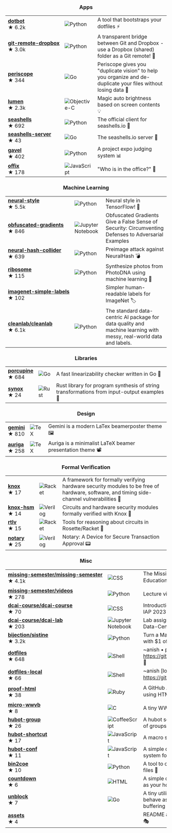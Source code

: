 <h3 align="center">Apps</h3>

| | | |
|---|---|---|
| [**dotbot**](https://github.com/anishathalye/dotbot) <br /> ★⁠ ⁠6.2k | ![Python](https://img.shields.io/badge/python-%233670A0?style=for-the-badge&logo=python&logoColor=ffdd54) | A tool that bootstraps your dotfiles ⚡️ | <!-- stars: 6234, forks: 283, watching: 61 -->
| [**git⁠-⁠remote⁠-⁠dropbox**](https://github.com/anishathalye/git-remote-dropbox) <br /> ★⁠ ⁠3.0k | ![Python](https://img.shields.io/badge/python-%233670A0?style=for-the-badge&logo=python&logoColor=ffdd54) | A transparent bridge between Git and Dropbox - use a Dropbox (shared) folder as a Git remote! 🎁 | <!-- stars: 3000, forks: 153, watching: 61 -->
| [**periscope**](https://github.com/anishathalye/periscope) <br /> ★⁠ ⁠344 | ![Go](https://img.shields.io/badge/go-%2300ADD8.svg?style=for-the-badge&logo=go&logoColor=white) | Periscope gives you "duplicate vision" to help you organize and de-duplicate your files without losing data 🔭 | <!-- stars: 344, forks: 17, watching: 7 -->
| [**lumen**](https://github.com/anishathalye/lumen) <br /> ★⁠ ⁠2.3k | ![Objective-C](https://img.shields.io/badge/objective--c-%23387bcc.svg?style=for-the-badge&logo=apple&logoColor=white) | Magic auto brightness based on screen contents 💡 | <!-- stars: 2274, forks: 59, watching: 48 -->
| [**seashells**](https://github.com/anishathalye/seashells) <br /> ★⁠ ⁠692 | ![Python](https://img.shields.io/badge/python-%233670A0?style=for-the-badge&logo=python&logoColor=ffdd54) | The official client for seashells.io 🐚 | <!-- stars: 692, forks: 20, watching: 11 -->
| [**seashells⁠-⁠server**](https://github.com/anishathalye/seashells-server) <br /> ★⁠ ⁠43 | ![Go](https://img.shields.io/badge/go-%2300ADD8.svg?style=for-the-badge&logo=go&logoColor=white) | The seashells.io server 🐚 | <!-- stars: 43, forks: 7, watching: 3 -->
| [**gavel**](https://github.com/anishathalye/gavel) <br /> ★⁠ ⁠402 | ![Python](https://img.shields.io/badge/python-%233670A0?style=for-the-badge&logo=python&logoColor=ffdd54) | A project expo judging system 📊 | <!-- stars: 402, forks: 203, watching: 17 -->
| [**offix**](https://github.com/anishathalye/offix) <br /> ★⁠ ⁠178 | ![JavaScript](https://img.shields.io/badge/javascript-%23323330.svg?style=for-the-badge&logo=javascript&logoColor=%23F7DF1E) | "Who is in the office?" 👀 | <!-- stars: 178, forks: 27, watching: 14 -->

<h3 align="center">Machine Learning</h3>

| | | |
|---|---|---|
| [**neural⁠-⁠style**](https://github.com/anishathalye/neural-style) <br /> ★⁠ ⁠5.5k | ![Python](https://img.shields.io/badge/python-%233670A0?style=for-the-badge&logo=python&logoColor=ffdd54) | Neural style in TensorFlow! 🎨 | <!-- stars: 5532, forks: 1555, watching: 225 -->
| [**obfuscated⁠-⁠gradients**](https://github.com/anishathalye/obfuscated-gradients) <br /> ★⁠ ⁠846 | ![Jupyter Notebook](https://img.shields.io/badge/jupyter-%23FA0F00.svg?style=for-the-badge&logo=jupyter&logoColor=white) | Obfuscated Gradients Give a False Sense of Security: Circumventing Defenses to Adversarial Examples | <!-- stars: 846, forks: 165, watching: 51 -->
| [**neural⁠-⁠hash⁠-⁠collider**](https://github.com/anishathalye/neural-hash-collider) <br /> ★⁠ ⁠639 | ![Python](https://img.shields.io/badge/python-%233670A0?style=for-the-badge&logo=python&logoColor=ffdd54) | Preimage attack against NeuralHash 💣 | <!-- stars: 639, forks: 33, watching: 10 -->
| [**ribosome**](https://github.com/anishathalye/ribosome) <br /> ★⁠ ⁠115 | ![Python](https://img.shields.io/badge/python-%233670A0?style=for-the-badge&logo=python&logoColor=ffdd54) | Synthesize photos from PhotoDNA using machine learning 🌱 | <!-- stars: 115, forks: 9, watching: 5 -->
| [**imagenet⁠-⁠simple⁠-⁠labels**](https://github.com/anishathalye/imagenet-simple-labels) <br /> ★⁠ ⁠102 |  | Simpler human-readable labels for ImageNet 🏷 | <!-- stars: 102, forks: 49, watching: 4 -->
| [**cleanlab⁠/⁠cleanlab**](https://github.com/cleanlab/cleanlab) <br /> ★⁠ ⁠6.1k | ![Python](https://img.shields.io/badge/python-%233670A0?style=for-the-badge&logo=python&logoColor=ffdd54) | The standard data-centric AI package for data quality and machine learning with messy, real-world data and labels. | <!-- stars: 6089, forks: 504, watching: 71 -->

<h3 align="center">Libraries</h3>

| | | |
|---|---|---|
| [**porcupine**](https://github.com/anishathalye/porcupine) <br /> ★⁠ ⁠684 | ![Go](https://img.shields.io/badge/go-%2300ADD8.svg?style=for-the-badge&logo=go&logoColor=white) | A fast linearizability checker written in Go 🔎 | <!-- stars: 684, forks: 44, watching: 24 -->
| [**synox**](https://github.com/anishathalye/synox) <br /> ★⁠ ⁠24 | ![Rust](https://img.shields.io/badge/rust-%23000000.svg?style=for-the-badge&logo=rust&logoColor=white) | Rust library for program synthesis of string transformations from input-output examples 🔮 | <!-- stars: 24, forks: 0, watching: 3 -->

<h3 align="center">Design</h3>

| | | |
|---|---|---|
| [**gemini**](https://github.com/anishathalye/gemini) <br /> ★⁠ ⁠810 | ![TeX](https://img.shields.io/badge/latex-%23008080.svg?style=for-the-badge&logo=latex&logoColor=white) | Gemini is a modern LaTex beamerposter theme 🖼 | <!-- stars: 810, forks: 169, watching: 24 -->
| [**auriga**](https://github.com/anishathalye/auriga) <br /> ★⁠ ⁠258 | ![TeX](https://img.shields.io/badge/latex-%23008080.svg?style=for-the-badge&logo=latex&logoColor=white) | Auriga is a minimalist LaTeX beamer presentation theme 📽 | <!-- stars: 258, forks: 21, watching: 10 -->

<h3 align="center">Formal Verification</h3>

| | | |
|---|---|---|
| [**knox**](https://github.com/anishathalye/knox) <br /> ★⁠ ⁠17 | ![Racket](https://img.shields.io/badge/racket-%233d5ea6.svg?style=for-the-badge&logo=racket&logoColor=white) | A framework for formally verifying hardware security modules to be free of hardware, software, and timing side-channel vulnerabilities 🔏 | <!-- stars: 17, forks: 0, watching: 3 -->
| [**knox⁠-⁠hsm**](https://github.com/anishathalye/knox-hsm) <br /> ★⁠ ⁠14 | ![Verilog](https://img.shields.io/badge/verilog-%23f6624d.svg?style=for-the-badge&logoColor=white) | Circuits and hardware security modules formally verified with Knox 🔐 | <!-- stars: 14, forks: 1, watching: 3 -->
| [**rtlv**](https://github.com/anishathalye/rtlv) <br /> ★⁠ ⁠15 | ![Racket](https://img.shields.io/badge/racket-%233d5ea6.svg?style=for-the-badge&logo=racket&logoColor=white) | Tools for reasoning about circuits in Rosette/Racket 🔌 | <!-- stars: 15, forks: 3, watching: 4 -->
| [**notary**](https://github.com/anishathalye/notary) <br /> ★⁠ ⁠25 | ![Verilog](https://img.shields.io/badge/verilog-%23f6624d.svg?style=for-the-badge&logoColor=white) | Notary: A Device for Secure Transaction Approval 📟 | <!-- stars: 25, forks: 6, watching: 6 -->

<h3 align="center">Misc</h3>

| | | |
|---|---|---|
| [**missing⁠-⁠semester⁠/⁠missing⁠-⁠semester**](https://github.com/missing-semester/missing-semester) <br /> ★⁠ ⁠4.1k | ![CSS](https://img.shields.io/badge/css3-%231572B6.svg?style=for-the-badge&logo=css3&logoColor=white) | The Missing Semester of Your CS Education 📚 | <!-- stars: 4093, forks: 914, watching: 47 -->
| [**missing⁠-⁠semester⁠/⁠videos**](https://github.com/missing-semester/videos) <br /> ★⁠ ⁠278 | ![Python](https://img.shields.io/badge/python-%233670A0?style=for-the-badge&logo=python&logoColor=ffdd54) | Lecture video processing scripts 🎥 | <!-- stars: 278, forks: 28, watching: 12 -->
| [**dcai⁠-⁠course⁠/⁠dcai⁠-⁠course**](https://github.com/dcai-course/dcai-course) <br /> ★⁠ ⁠70 | ![CSS](https://img.shields.io/badge/css3-%231572B6.svg?style=for-the-badge&logo=css3&logoColor=white) | Introduction to Data-Centric AI, MIT IAP 2023 🤖 | <!-- stars: 70, forks: 6, watching: 5 -->
| [**dcai⁠-⁠course⁠/⁠dcai⁠-⁠lab**](https://github.com/dcai-course/dcai-lab) <br /> ★⁠ ⁠203 | ![Jupyter Notebook](https://img.shields.io/badge/jupyter-%23FA0F00.svg?style=for-the-badge&logo=jupyter&logoColor=white) | Lab assignments for Introduction to Data-Centric AI, MIT IAP 2023 👩🏽‍💻 | <!-- stars: 203, forks: 81, watching: 11 -->
| [**bijection⁠/⁠sistine**](https://github.com/bijection/sistine) <br /> ★⁠ ⁠3.2k | ![Python](https://img.shields.io/badge/python-%233670A0?style=for-the-badge&logo=python&logoColor=ffdd54) | Turn a MacBook into a Touchscreen with $1 of Hardware | <!-- stars: 3220, forks: 194, watching: 77 -->
| [**dotfiles**](https://github.com/anishathalye/dotfiles) <br /> ★⁠ ⁠648 | ![Shell](https://img.shields.io/badge/shell-%23121011.svg?style=for-the-badge&logo=gnu-bash&logoColor=white) | ~anish • powered by https://github.com/anishathalye/dotbot 💾 | <!-- stars: 648, forks: 270, watching: 16 -->
| [**dotfiles⁠-⁠local**](https://github.com/anishathalye/dotfiles-local) <br /> ★⁠ ⁠66 | ![Shell](https://img.shields.io/badge/shell-%23121011.svg?style=for-the-badge&logo=gnu-bash&logoColor=white) | ~anish [local config] • powered by https://git.io/dotbot 🏠 | <!-- stars: 66, forks: 14, watching: 4 -->
| [**proof⁠-⁠html**](https://github.com/anishathalye/proof-html) <br /> ★⁠ ⁠38 | ![Ruby](https://img.shields.io/badge/ruby-%23CC342D.svg?style=for-the-badge&logo=ruby&logoColor=white) | A GitHub Action to validate HTML using HTMLProofer ✔️ | <!-- stars: 38, forks: 13, watching: 4 -->
| [**micro⁠-⁠wwvb**](https://github.com/anishathalye/micro-wwvb) <br /> ★⁠ ⁠8 | ![C](https://img.shields.io/badge/c-%2300599C.svg?style=for-the-badge&logo=c&logoColor=white) | A tiny WWVB station 📡 | <!-- stars: 8, forks: 0, watching: 3 -->
| [**hubot⁠-⁠group**](https://github.com/anishathalye/hubot-group) <br /> ★⁠ ⁠26 | ![CoffeeScript](https://img.shields.io/badge/coffeescript-%233e2723.svg?style=for-the-badge&logo=coffeescript&logoColor=%23ffffff) | A hubot script that expands mentions of groups 👫 | <!-- stars: 26, forks: 14, watching: 4 -->
| [**hubot⁠-⁠shortcut**](https://github.com/anishathalye/hubot-shortcut) <br /> ★⁠ ⁠17 | ![JavaScript](https://img.shields.io/badge/javascript-%23323330.svg?style=for-the-badge&logo=javascript&logoColor=%23F7DF1E) | A macro system for hubot 💨 | <!-- stars: 17, forks: 2, watching: 3 -->
| [**hubot⁠-⁠conf**](https://github.com/anishathalye/hubot-conf) <br /> ★⁠ ⁠11 | ![JavaScript](https://img.shields.io/badge/javascript-%23323330.svg?style=for-the-badge&logo=javascript&logoColor=%23F7DF1E) | A simple configuration management system for hubot 🔧 | <!-- stars: 11, forks: 2, watching: 4 -->
| [**bin2coe**](https://github.com/anishathalye/bin2coe) <br /> ★⁠ ⁠10 | ![Python](https://img.shields.io/badge/python-%233670A0?style=for-the-badge&logo=python&logoColor=ffdd54) | A tool to convert binary files to COE files 💫 | <!-- stars: 10, forks: 2, watching: 3 -->
| [**countdown**](https://github.com/anishathalye/countdown) <br /> ★⁠ ⁠6 | ![HTML](https://img.shields.io/badge/html5-%23E34F26.svg?style=for-the-badge&logo=html5&logoColor=white) | A simple countdown timer you can set as your homepage ⏰ | <!-- stars: 6, forks: 1, watching: 3 -->
| [**unblock**](https://github.com/anishathalye/unblock) <br /> ★⁠ ⁠7 | ![Go](https://img.shields.io/badge/go-%2300ADD8.svg?style=for-the-badge&logo=go&logoColor=white) | A tiny utility to make shell pipes behave as if they have unlimited buffering ♾ | <!-- stars: 7, forks: 1, watching: 3 -->
| [**assets**](https://github.com/anishathalye/assets) <br /> ★⁠ ⁠4 |  | README assets for my GitHub projects 🎭 | <!-- stars: 4, forks: 0, watching: 3 -->

<!-- Hidden -->

<!-- dotfiles_template - stars: 166, forks: 240, watching: 9 -->
<!-- robust-ml/robust-ml.github.io - stars: 48, forks: 7, watching: 5 -->
<!-- robust-ml/robustml - stars: 62, forks: 5, watching: 5 -->
<!-- labsix/limited-blackbox-attacks - stars: 166, forks: 44, watching: 9 -->
<!-- labsix/adversarial-logit-pairing-analysis - stars: 61, forks: 11, watching: 8 -->
<!-- evaluating-adversarial-robustness/adv-eval-paper - stars: 241, forks: 35, watching: 36 -->
<!-- cleanlab/label-errors - stars: 156, forks: 8, watching: 5 -->
<!-- cleanlab/examples - stars: 61, forks: 15, watching: 6 -->
<!-- cleanlab/cleanvision - stars: 618, forks: 41, watching: 10 -->
<!-- hacker-tools/hacker-tools.github.io - stars: 401, forks: 45, watching: 24 -->
<!-- mathematics-of-deep-learning - stars: 75, forks: 25, watching: 11 -->
<!-- anishathalye - stars: 9, forks: 2, watching: 3 -->

<!-- repos: 59, gists: 3, followers: 3740, following: 226 -->
